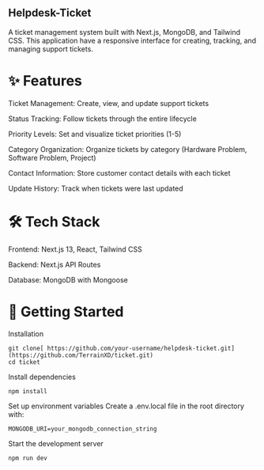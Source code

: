 
## Helpdesk-Ticket

A ticket management system built with Next.js, MongoDB, and Tailwind CSS. This application have a responsive interface for creating, tracking, and managing support tickets.


# ✨ Features

Ticket Management: Create, view, and update support tickets

Status Tracking: Follow tickets through the entire lifecycle

Priority Levels: Set and visualize ticket priorities (1-5)

Category Organization: Organize tickets by category (Hardware Problem, Software Problem, Project)

Contact Information: Store customer contact details with each ticket

Update History: Track when tickets were last updated

# 🛠 Tech Stack

Frontend: Next.js 13, React, Tailwind CSS

Backend: Next.js API Routes

Database: MongoDB with Mongoose


# 🚀 Getting Started

Installation
```
git clone[ https://github.com/your-username/helpdesk-ticket.git](https://github.com/TerrainXD/ticket.git)
cd ticket
```

Install dependencies
```
npm install
```

Set up environment variables Create a .env.local file in the root directory with:
```
MONGODB_URI=your_mongodb_connection_string
```

Start the development server
```
npm run dev
```
